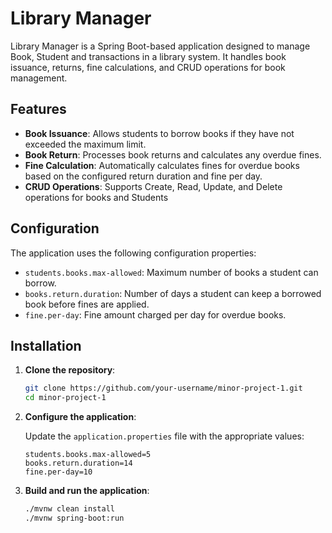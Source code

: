 # Library Manager

Library Manager is a Spring Boot-based application designed to manage Book, Student and transactions in a library system. It handles book issuance, returns, fine calculations, and CRUD operations for book management.

## Features

- **Book Issuance**: Allows students to borrow books if they have not exceeded the maximum limit.
- **Book Return**: Processes book returns and calculates any overdue fines.
- **Fine Calculation**: Automatically calculates fines for overdue books based on the configured return duration and fine per day.
- **CRUD Operations**: Supports Create, Read, Update, and Delete operations for books and Students

## Configuration

The application uses the following configuration properties:

- `students.books.max-allowed`: Maximum number of books a student can borrow.
- `books.return.duration`: Number of days a student can keep a borrowed book before fines are applied.
- `fine.per-day`: Fine amount charged per day for overdue books.

## Installation

1. **Clone the repository**:

    ```sh
    git clone https://github.com/your-username/minor-project-1.git
    cd minor-project-1
    ```

2. **Configure the application**:

    Update the `application.properties` file with the appropriate values:

    ```properties
    students.books.max-allowed=5
    books.return.duration=14
    fine.per-day=10
    ```

3. **Build and run the application**:

    ```sh
    ./mvnw clean install
    ./mvnw spring-boot:run
    ```
